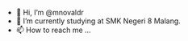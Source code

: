 - 👋 Hi, I’m @mnovaldr
- 🌱 I’m currently studying at SMK Negeri 8 Malang.
- 📫 How to reach me ...

<!---
NovalRamadhani/NovalRamadhani is a ✨ special ✨ repository because its `README.md` (this file) appears on your GitHub profile.
You can click the Preview link to take a look at your changes.
--->
